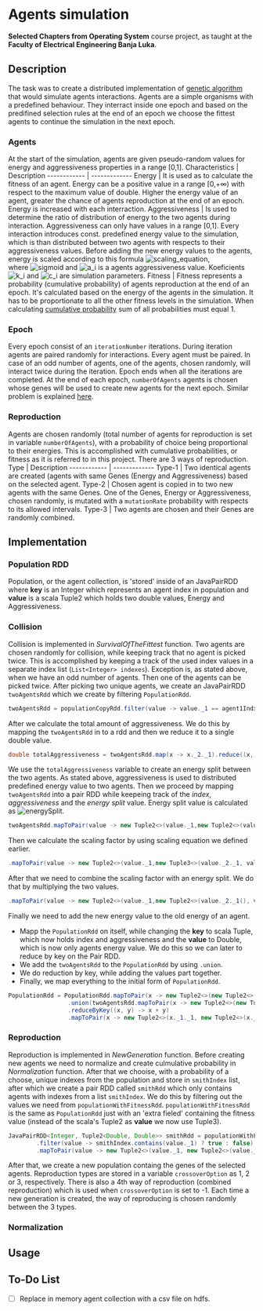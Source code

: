 # Agents simulation
**Selected Chapters from Operating System** course project, as taught at the **Faculty of Electrical Engineering Banja Luka**.
## Description
The task was to create a distributed implementation of [genetic algorithm](https://en.wikipedia.org/wiki/Genetic_algorithm) that would simulate agents interactions. Agents are a simple organisms with a predefined behaviour. They interract inside one epoch and based on the predifined selection rules at the end of an epoch we choose the fittest agents to continue the simulation in the next epoch.
### Agents
At the start of the simulation, agents are given pseudo-random values for energy and aggressiveness properties in a range [0,1].
Characteristics | Description
------------ | -------------
Energy | It is used as to calculate the fitness of an agent. Energy can be a positive value in a range [0,+∞) with respect to the maximum value of double. Higher the energy value of an agent, greater the chance of agents reproduction at the end of an epoch. Energy is increased with each interraction.
Aggressiveness | Is used to determine the ratio of distribution of energy to the two agents during interaction. Aggressiveness can only have values in a range [0,1]. Every interaction introduces const. predefined energy value to the simulation, which is than distributed between two agents with respects to their aggressiveness values. Before adding the new energy values to the agents, energy is scaled according to this formula ![scaling_equation](http://www.sciweavers.org/upload/Tex2Img_1602335826/render.png), </br>where ![sigmoid](http://www.sciweavers.org/upload/Tex2Img_1602336588/render.png) and ![a_i](http://www.sciweavers.org/upload/Tex2Img_1602336826/render.png) is a agents aggressiveness value. Koeficients ![k_i](http://www.sciweavers.org/upload/Tex2Img_1602336880/render.png) and ![c_i](http://www.sciweavers.org/upload/Tex2Img_1602337019/render.png) are simulation parameters.
Fitness | Fitness represents a probability (cumulative probability) of agents reproduction at the end of an epoch. It's calculated based on the energy of the agents in the simulation. It has to be proportionate to all the other fitness levels in the simulation. When calculating [cumulative probability](https://en.wikipedia.org/wiki/Cumulative_distribution_function) sum of all probabilities must equal 1.
### Epoch
Every epoch consist of an `iterationNumber` iterations. During iteration agents are paired randomly for interactions. Every agent must be paired. In case of an odd number of agents, one of the agents, chosen randomly, will interact  twice during the iteration. Epoch ends when all the iterations are completed. At the end of each epoch, `numberOfAgents` agents is chosen whose genes will be used to create new agents for the next epoch. Similar problem is explained [here](https://www.youtube.com/watch?v=YNMkADpvO4w).
### Reproduction
Agents are chosen randomly (total number of agents for reproduction is set in variable `numberOfAgents`), with a probability of choice being proportional to their energies. This is accomplished with cumulative probabilities, or fitness as it is referred to in this project. There are 3 ways of reproduction.
Type | Description
------------ | -------------
Type-1 | Two identical agents are created (agents with same Genes (Energy and Aggressiveness) based on the selected agent.
Type-2 | Chosen agent is copied in to two new agents with the same Genes. One of the Genes, Energy or Aggressiveness, chosen randomly, is mutated with a `mutationRate` probability with respects to its allowed intervals.
Type-3 | Two agents are chosen and their Genes are randomly combined.

## Implementation
### Population RDD
Population, or the agent collection, is 'stored' inside of an JavaPairRDD where **key** is an Integer which represents an agent index in population and **value** is a scala Tuple2 which holds two double values, Energy and Aggressiveness.
### Collision
Collision is implemented in *SurvivalOfTheFittest* function. Two agents are chosen randomly for collision, while keeping track that no agent is picked twice. This is accomplished by keeping a track of the used index values in a separate index list (`List<Integer> indexes`). Exception is, as stated above, when we have an odd number of agents. Then one of the agents can be picked twice. After picking two unique agents, we create an JavaPairRDD `twoAgentsRdd` which we create by filtering `PopulationRdd`.
```java
twoAgentsRdd = populationCopyRdd.filter(value -> value._1 == agent1Indx ? true : value._1 == agent2Indx ? true : false);
```
After we calculate the total amount of aggressiveness. We do this by mapping the `twoAgentsRdd` in to a rdd and then we reduce it to a single double value.
```java
double totalAggressiveness = twoAgentsRdd.map(x -> x._2._1).reduce((x, y) -> x + y);
```
We use the `totalAggressiveness` variable to create an energy split between the two agents. As stated above, aggressiveness is used to distributed predefined energy value to two agents. Then we proceed by mapping `twoAgentsRdd` into a pair RDD while keepeing track of the *index*, *aggressiveness* and the *energy split* value. Energy split value is calculated as ![energySplit](http://www.sciweavers.org/upload/Tex2Img_1602346910/render.png).
```java
twoAgentsRdd.mapToPair(value -> new Tuple2<>(value._1,new Tuple2<>(value._2._1, collisionEnergy * value._2._1 / totalAggressiveness)))
```
Then we calculate the scaling factor by using scaling equation we defined earlier.
```java
.mapToPair(value -> new Tuple2<>(value._1,new Tuple3<>(value._2._1, value._2._2,1 - (k1 * Sigmoid(c1 * (value._2._1 - k2))+ (1 - k1) * Sigmoid(c1 * (value._2._1 - k2))))))
```
After that we need to combine the scaling factor with an energy split. We do that by multiplying  the two values.
```java
.mapToPair(value -> new Tuple2<>(value._1,new Tuple2<>(value._2._1(), value._2._2() * value._2._3())))
```
Finally we need to add the new energy value to the old energy of an agent.
* Mapp the `PopulationRdd` on itself, while changing the **key** to scala Tuple, which now holds index and aggressiveness and the **value** to Double, which is now only agents energy value. We do this so we can later to reduce by key on the Pair RDD.
* We add the `twoAgentsRdd` to the `PopulationRdd` by using `.union`.
* We do reduction by key, while adding the values part together.
* Finally, we map everything to the initial form of `PopulationRdd`.
```java
PopulationRdd = PopulationRdd.mapToPair(x -> new Tuple2<>(new Tuple2<>(x._1, x._2._1), x._2._2))
			     .union(twoAgentsRdd.mapToPair(x -> new Tuple2<>(new Tuple2<>(x._1, x._2._1), x._2._2)))
			     .reduceByKey((x, y) -> x + y)
			     .mapToPair(x -> new Tuple2<>(x._1._1, new Tuple2<>(x._1._2, x._2)));
```
### Reproduction
Reproduction is implemented in *NewGeneration* function. Before creating new agents we need to normalize and create culmulative probability in *Normalization* function. After that we chooise, with a probability of a choose, unique indexes from the population and store in `smithIndex` list, after which we create a pair RDD called `smithRdd` which only contains agents with indexes from a list `smithIndex`. We do this by filtering out the values we need from `populationWithFitnessRdd`. `populationWithFitnessRdd` is the same as `PopulationRdd` just with an 'extra fieled' containing the fitness value (instead of the scala's Tuple2 as **value** we now use Tuple3).
```java
JavaPairRDD<Integer, Tuple2<Double, Double>> smithRdd = populationWithFitnessRdd
		.filter(value -> smithIndex.contains(value._1) ? true : false)
		.mapToPair(value -> new Tuple2<>(value._1, new Tuple2<>(value._2._1(), value._2._2())));
```
After that, we create a new population containg the genes of the selected agents. Reproduction types are stored in a variable `crossoverOption` as 1, 2 or 3, respectively. There is also a 4th way of reproduction (combined reproduction) which is used when `crossoverOption` is set to -1. Each time a new generation is created, the way of reproducing is chosen randomly between the 3 types.
### Normalization

## Usage

## To-Do List
- [ ] Replace in memory agent collection with a csv file on hdfs.
